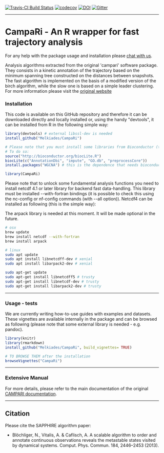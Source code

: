 <!---
[![AppVeyor Build Status](https://ci.appveyor.com/api/projects/status/github/BioinformaticsFMRP/TCGAbiolinks?branch=master&svg=true)](https://ci.appveyor.com/project/BioinformaticsFMRP/TCGAbiolinks)
[![codecov.io](https://codecov.io/github/BioinformaticsFMRP/TCGAbiolinks/coverage.svg?branch=master)](https://codecov.io/github/BioinformaticsFMRP/TCGAbiolinks?branch=master)
[![bioc](http://www.bioconductor.org/shields/downloads/TCGAbiolinks.svg)](http://bioconductor.org/packages/stats/bioc/TCGAbiolinks.html)
[![bioc](http://www.bioconductor.org/shields/years-in-bioc/TCGAbiolinks.svg)](http://bioconductor.org/packages/TCGAbiolinks/)
[![bioc](http://bioconductor.org/shields/availability/devel/TCGAbiolinks.svg)](http://bioconductor.org/packages/TCGAbiolinks/)

[![codecov](https://codecov.io/gh/Melkiades/CampaRi/branch/master/graph/badge.svg)](https://codecov.io/gh/Melkiades/CampaRi)
-->
[![Travis-CI Build Status](https://travis-ci.org/Melkiades/CampaRi.svg?branch=master)](https://travis-ci.org/Melkiades/CampaRi)
[![codecov](https://codecov.io/gh/Melkiades/CampaRi/branch/master/graph/badge.svg)](https://codecov.io/gh/Melkiades/CampaRi)
[![DOI](https://zenodo.org/badge/68593949.svg)](https://zenodo.org/badge/latestdoi/68593949)
[![Gitter](https://badges.gitter.im/gitterHQ/gitter.png)](https://gitter.im/CampaRi_chatroom/)


------------------------------------------------------------------------
# CampaRi - An R wrapper for fast trajectory analysis

For any help with the package usage and installation please [chat with us](https://gitter.im/CampaRi_chatroom/).

Analysis algorithms extracted from the original 'campari' software package.
They consists in a kinetic annotation of the trajectory based on the minimum spanning tree constructed on the distances between snapshots. The fast algorithm is implemented on the basis of a modified version of the birch algorithm, while the slow one is based on a simple leader clustering. For more information please visit the [original website](http://campari.sourceforge.net/index.html)

### Installation ###

This code is available on this GitHub repository and therefore it can be downloaded directly and locally installed or, using the handy "devtools", it can be installed from R in the following simple way:

```R
library(devtools) # external libssl-dev is needed
install_github("Melkiades/CampaRi")

# Please note that you must install some libraries from Bioconductor (these are not automatically installed from dependencies)
# To do so: 
source("http://bioconductor.org/biocLite.R") 
biocLite(c("AnnotationDbi", "impute", "GO.db", "preprocessCore")) 
install.packages("WGCNA") # this is the dependence that needs bioconductor

library(CampaRi)
```
Please note that to unlock some fundamental analysis functions you need to install netcdf 4.1 or later library for backend fast data-handling.
This library must be installed --with-fortran bindings (it is possible to check this using the nc-config or nf-config commands (with --all option)).
Netcdf4 can be installed as following (this is the simple way):

The arpack library is needed at this moment. It will be made optional in the future.

```sh
# osx
brew update
brew install netcdf --with-fortran
brew install arpack

# linux
sudo apt update 
sudo apt install libnetcdff-dev # xenial
sudo apt install libarpack2-dev # xenial

sudo apt-get update 
sudo apt-get install libnetcdff5 # trusty
sudo apt-get install libnetcdf-dev # trusty
sudo apt-get install libarpack2-dev # trusty
```

------------------------------------------------------------------------
### Usage - tests ###

We are currently writing how-to-use guides with examples and datasets. These vignettes are available internally in the package and can be browsed as following (please note that some external library is needed - e.g. pandoc).

```R
library(knitr)
library(rmarkdown)
install_github("Melkiades/CampaRi", build_vignettes= TRUE)

# TO BROWSE THEM after the installation
browseVignettes("CampaRi") 
```


------------------------------------------------------------------------
### Extensive Manual ###

For more details, please refer to the main documentation of the original [CAMPARI documentation](http://campari.sourceforge.net/documentation.html).






------------------------------------------------------------------------

## Citation

Please cite the SAPPHIRE algorithm paper: 

* Blöchliger, N., Vitalis, A. & Caflisch, A. A scalable algorithm to order and annotate continuous observations reveals the metastable states visited by dynamical systems. Comput. Phys. Commun. 184, 2446–2453 (2013).
<!---
[![doi](https://img.shields.io/badge/doi-10.1093/nar/gkv1507-green.svg?style=flat)](http://dx.doi.org/10.1093/nar/gkv1507) [![citation](https://img.shields.io/badge/cited%20by-18-green.svg?style=flat)](https://scholar.google.com.hk/scholar?oi=bibs&hl=en&cites=6029790855238928406) [![Altmetric](https://img.shields.io/badge/Altmetric-27-green.svg?style=flat)](https://www.altmetric.com/details/4919535)
-->


